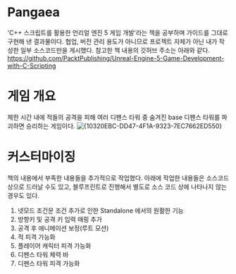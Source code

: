 # Pangaea
'C++ 스크립트를 활용한 언리얼 엔진 5 게임 개발'라는 책을 공부하며 가이드를 그대로 구현해 낸 결과물이다.
협업, 버전 관리 용도가 아니므로 프로젝트 자체가 아닌 내가 작성한 일부 소스코드만을 게시했다.
참고한 책 내용의 깃허브 주소는 아래와 같다.
https://github.com/PacktPublishing/Unreal-Engine-5-Game-Development-with-C-Scripting


# 게임 개요
제한 시간 내에 적들의 공격을 피해 여러 디펜스 타워 중 숨겨진 base 디펜스 타워를 파괴하면 승리하는 게임이다. 
![{10320EBC-DD47-4F1A-9323-7EC7662ED550}](https://github.com/user-attachments/assets/9039f8c1-853d-416c-8066-abc0ac8c301b)


# 커스터마이징
책의 내용에서 부족한 내용들을 추가적으로 작업했다. 아래에 작업한 내용들은 소스코드 상으로 드러날 수도 있고, 블루프린트로 진행해서 별도로 소스 코드 상에 나타나지 않는 경우도 있다.

1. 넷모드 조건문 조건 추가로 인한 Standalone 에서의 원활한 기능
2. 방향키 및 공격 키 입력 매핑 추가
3. 공격 후 애니메이션 보정(루트 모션)
4. 적 피격 가능화
5. 플레이어 캐릭터 피격 가능화
6. 디펜스 타워 체력 바
7. 디펜스 타워 피격 가능화

